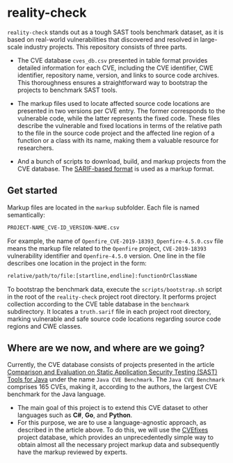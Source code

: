 # reality-check
`reality-check` stands out as a tough SAST tools benchmark dataset, as it is based on real-world vulnerabilities that discovered and resolved in large-scale industry projects. This repository consists of three parts.

- The CVE database `cves_db.csv` presented in table format provides detailed information for each CVE, including the CVE identifier, CWE identifier, repository name, version, and links to source code archives. This thoroughness ensures a straightforward way to bootstrap the projects to benchmark SAST tools.

- The markup files used to locate affected source code locations are presented in two versions per CVE entry. The former corresponds to the vulnerable code, while the latter represents the fixed code. These files describe the vulnerable and fixed locations in terms of the relative path to the file in the source code project and the affected line region of a function or a class with its name, making them a valuable resource for researchers.

- And a bunch of scripts to download, build, and markup projects from the CVE database. The [SARIF-based format](https://github.com/flawgarden/bentoo/blob/main/docs/bentoo-sarif/format.md) is used as a markup format.


## Get started

Markup files are located in the `markup` subfolder. Each file is named semantically:
```sh
PROJECT-NAME_CVE-ID_VERSION-NAME.csv
```
For example, the name of `Openfire_CVE-2019-18393_Openfire-4.5.0.csv` file means the markup file related to the `Openfire` project, `CVE-2019-18393` vulnerability identifier and `Openfire-4.5.0` version. One line in the file describes one location in the project in the form:
```sh
relative/path/to/file:[startline,endline]:functionOrClassName
```
To bootstrap the benchmark data, execute the `scripts/bootstrap.sh` script in the root of the `reality-check` project root directory. It performs project collection according to the CVE table database in the `benchmark` subdirectory. It locates a `truth.sarif` file in each project root directory, marking vulnerable and safe source code locations regarding source code regions and CWE classes.


## Where are we now, and where are we going?

Currently, the CVE database consists of projects presented in the article [Comparison and Evaluation on Static Application Security Testing (SAST) Tools for Java](https://sites.google.com/view/java-sast-study/home?authuser=0) under the name `Java CVE Benchmark`. The `Java CVE Benchmark` comprises 165 CVEs, making it, according to the authors, the largest CVE benchmark for the Java language.

- The main goal of this project is to extend this CVE dataset to other languages such as **C#**, **Go**, and **Python**.
- For this purpose, we are to use a language-agnostic approach, as described in the article above. To do this, we will use the [CVEfixes](https://github.com/secureIT-project/CVEfixes) project database, which provides an unprecedentedly simple way to obtain almost all the necessary project markup data and subsequently have the markup reviewed by experts.
